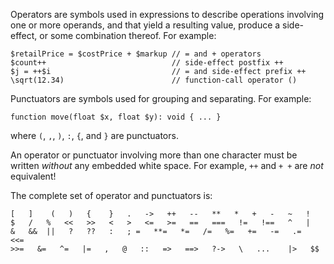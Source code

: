 Operators are symbols used in expressions to describe operations involving one or more operands, and that yield a resulting 
value, produce a side-effect, or some combination thereof.  For example:

```Hack
$retailPrice = $costPrice + $markup // = and + operators
$count++                            // side-effect postfix ++
$j = ++$i                           // = and side-effect prefix ++
\sqrt(12.34)                        // function-call operator ()
```

Punctuators are symbols used for grouping and separating. For example:

```Hack
function move(float $x, float $y): void { ... }
```

where `(`, `,`, `)`, `:`, `{`, and `}` are punctuators.

An operator or punctuator involving more than one character must be written *without* any embedded white space. For 
example, `++` and `+ +` are *not* equivalent!  

The complete set of operator and punctuators is:

```Hack
[   ]    (   )   {    }   .   ->   ++   --   **   *   +   -   ~   !
$   /   %   <<   >>   <   >   <=   >=   ==   ===   !=   !==   ^   |
&   &&  ||   ?   ??   :   ; =   **=   *=   /=   %=   +=   -=   .=   <<=
>>=   &=   ^=   |=   ,   @   ::   =>   ==>   ?->   \   ...    |>   $$
```

